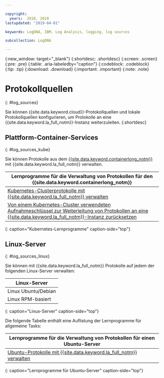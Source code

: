 ```yaml
---

copyright:
  years:  2018, 2019
lastupdated: "2019-04-01"

keywords: LogDNA, IBM, Log Analysis, logging, log sources

subcollection: LogDNA

---
```


{:new_window: target="_blank"}
{:shortdesc: .shortdesc}
{:screen: .screen}
{:pre: .pre}
{:table: .aria-labeledby="caption"}
{:codeblock: .codeblock}
{:tip: .tip}
{:download: .download}
{:important: .important}
{:note: .note}

# Protokollquellen
{: #log_sources}

Sie können {{site.data.keyword.cloud}}-Protokollquellen und lokale Protokollquellen konfigurieren, um Protokolle an eine {{site.data.keyword.la_full_notm}}-Instanz weiterzuleiten. 
{:shortdesc}


## Plattform-Container-Services
{: #log_sources_kube}

Sie können Protokolle aus dem [{{site.data.keyword.containerlong_notm}}](/docs/containers?topic=containers-getting-started) mit {{site.data.keyword.la_full_notm}} verwalten.

| Lernprogramme für die Verwaltung von Protokollen für den {{site.data.keyword.containerlong_notm}} |
|---------------------------------------------------------------------------------------------------|
| [Kubernetes-Clusterprotokolle mit {{site.data.keyword.la_full_notm}} verwalten](/docs/services/Log-Analysis-with-LogDNA/tutorials?topic=LogDNA-kube#kube)|
| [Von einem Kubernetes-Cluster verwendeten Aufnahmeschlüssel zur Weiterleitung von Protokollen an eine {{site.data.keyword.la_full_notm}}-Instanz zurücksetzen](/docs/services/Log-Analysis-with-LogDNA/tutorials?topic=LogDNA-kube_reset#kube_reset) | 
{: caption="Kubernetes-Lernprogramme" caption-side="top"} 



## Linux-Server
{: #log_sources_linux}

Sie können mit {{site.data.keyword.la_full_notm}} Protokolle auf jedem der folgenden Linux-Server verwalten:

| Linux-Server       | 
|---------------------|
| Linux Ubuntu/Debian | 
| Linux RPM-basiert     |
{: caption="Linux-Server" caption-side="top"} 


Die folgende Tabelle enthält eine Auflistung der Lernprogramme für allgemeine Tasks:

| Lernprogramme für die Verwaltung von Protokollen für einen Ubuntu-Server |
|-----------------------------------------------|
| [Ubuntu-Protokolle mit {{site.data.keyword.la_full_notm}} verwalten](/docs/services/Log-Analysis-with-LogDNA/tutorials?topic=LogDNA-ubuntu#ubuntu) | 
{: caption="Lernprogramme für Ubuntu-Server" caption-side="top"} 



